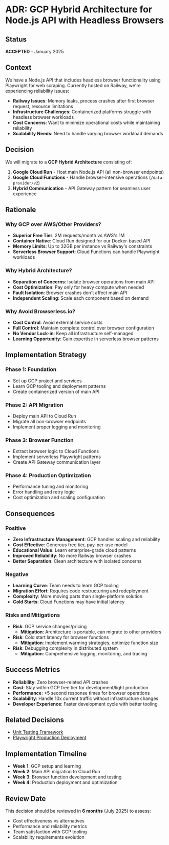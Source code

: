 # ADR: GCP Hybrid Architecture for Node.js API with Headless Browsers

## Status

**ACCEPTED** - January 2025

## Context

We have a Node.js API that includes headless browser functionality using Playwright for web scraping. Currently hosted on Railway, we're experiencing reliability issues:

- **Railway Issues**: Memory leaks, process crashes after first browser request, resource limitations
- **Infrastructure Challenges**: Containerized platforms struggle with headless browser workloads
- **Cost Concerns**: Want to minimize operational costs while maintaining reliability
- **Scalability Needs**: Need to handle varying browser workload demands

## Decision

We will migrate to a **GCP Hybrid Architecture** consisting of:

1. **Google Cloud Run** - Host main Node.js API (all non-browser endpoints)
2. **Google Cloud Functions** - Handle browser-intensive operations (`/data-provider/v2`)
3. **Hybrid Communication** - API Gateway pattern for seamless user experience

## Rationale

### Why GCP over AWS/Other Providers?

- **Superior Free Tier**: 2M requests/month vs AWS's 1M
- **Container Native**: Cloud Run designed for our Docker-based API
- **Memory Limits**: Up to 32GB per instance vs Railway's constraints
- **Serverless Browser Support**: Cloud Functions can handle Playwright workloads

### Why Hybrid Architecture?

- **Separation of Concerns**: Isolate browser operations from main API
- **Cost Optimization**: Pay only for heavy compute when needed
- **Fault Isolation**: Browser crashes don't affect main API
- **Independent Scaling**: Scale each component based on demand

### Why Avoid Browserless.io?

- **Cost Control**: Avoid external service costs
- **Full Control**: Maintain complete control over browser configuration
- **No Vendor Lock-in**: Keep all infrastructure self-managed
- **Learning Opportunity**: Gain expertise in serverless browser patterns

## Implementation Strategy

### Phase 1: Foundation

- Set up GCP project and services
- Learn GCP tooling and deployment patterns
- Create containerized version of main API

### Phase 2: API Migration

- Deploy main API to Cloud Run
- Migrate all non-browser endpoints
- Implement proper logging and monitoring

### Phase 3: Browser Function

- Extract browser logic to Cloud Functions
- Implement serverless Playwright patterns
- Create API Gateway communication layer

### Phase 4: Production Optimization

- Performance tuning and monitoring
- Error handling and retry logic
- Cost optimization and scaling configuration

## Consequences

### Positive

- **Zero Infrastructure Management**: GCP handles scaling and reliability
- **Cost Effective**: Generous free tier, pay-per-use model
- **Educational Value**: Learn enterprise-grade cloud patterns
- **Improved Reliability**: No more Railway browser crashes
- **Better Separation**: Clean architecture with isolated concerns

### Negative

- **Learning Curve**: Team needs to learn GCP tooling
- **Migration Effort**: Requires code restructuring and redeployment
- **Complexity**: More moving parts than single-platform solution
- **Cold Starts**: Cloud Functions may have initial latency

### Risks and Mitigations

- **Risk**: GCP service changes/pricing
  - **Mitigation**: Architecture is portable, can migrate to other providers
- **Risk**: Cold start latency for browser functions
  - **Mitigation**: Implement warming strategies, optimize function size
- **Risk**: Debugging complexity in distributed system
  - **Mitigation**: Comprehensive logging, monitoring, and tracing

## Success Metrics

- **Reliability**: Zero browser-related API crashes
- **Cost**: Stay within GCP free tier for development/light production
- **Performance**: <5 second response times for browser operations
- **Scalability**: Handle 10x current traffic without infrastructure changes
- **Developer Experience**: Faster development cycle with better tooling

## Related Decisions

- [Unit Testing Framework](./unit-testing-framework.md)
- [Playwright Production Deployment](./playwright-production-deployment.md)

## Implementation Timeline

- **Week 1**: GCP setup and learning
- **Week 2**: Main API migration to Cloud Run
- **Week 3**: Browser function development and testing
- **Week 4**: Production deployment and optimization

## Review Date

This decision should be reviewed in **6 months** (July 2025) to assess:

- Cost effectiveness vs alternatives
- Performance and reliability metrics
- Team satisfaction with GCP tooling
- Scalability requirements evolution
